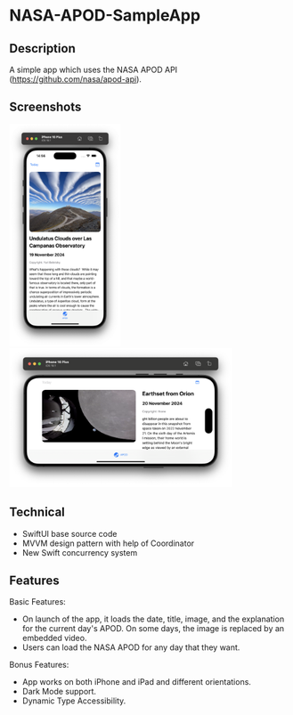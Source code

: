 # NASA-APOD-SampleApp

## Description
A simple app which uses the NASA APOD API (https://github.com/nasa/apod-api).

## Screenshots
<img src="vertical.png" width="200" height="400"> <img src="horizontal.png" width="400" height="250">

## Technical 
- SwiftUI base source code<br>
- MVVM design pattern with help of Coordinator<br>
- New Swift concurrency system

## Features
Basic Features:<br>
- On launch of the app, it loads the date, title, image, and the explanation for the current day's APOD. On some days, the image is replaced by an embedded video.<br>
- Users can load the NASA APOD for any day that they want.<br>

Bonus Features:<br>
- App works on both iPhone and iPad and different orientations.<br>
- Dark Mode support.<br>
- Dynamic Type Accessibility.
